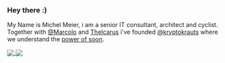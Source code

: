 ### Hey there :)
My Name is Michel Meier, i am a senior IT consultant, architect and cyclist. Together with [@Marcolo](https://github.com/marc0olo) and [TheIcarus](https://github.com/the-icarus) i've founded [@kryptokrauts](https://github.com/kryptokrauts) where we understand the [power of soon](https://soon.market).

<a href="https://github.com/anuraghazra/convoychat">
  <img align="center" src="https://github-readme-stats.vercel.app/api?username=mitch-lbw&show_icons=true&theme=merko" />
</a>
<a href="https://github.com/anuraghazra/github-readme-stats">
  <img align="center" src="https://github-readme-stats.vercel.app/api/top-langs/?username=mitch-lbw&layout=compact&theme=merko" />
</a>

<!--
**mitch-lbw/mitch-lbw** is a ✨ _special_ ✨ repository because its `README.md` (this file) appears on your GitHub profile.

Here are some ideas to get you started:

- 🔭 I’m currently working on ...
- 🌱 I’m currently learning ...
- 👯 I’m looking to collaborate on ...
- 🤔 I’m looking for help with ...
- 💬 Ask me about ...
- 📫 How to reach me: ...
- 😄 Pronouns: ...
- ⚡ Fun fact: ...
-->

